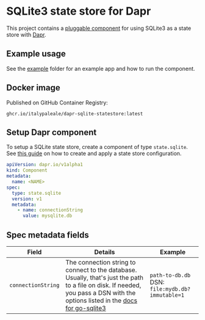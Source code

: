 # SQLite3 state store for Dapr

This project contains a [pluggable component](https://docs.dapr.io/operations/components/pluggable-components/pluggable-components-overview/) for using SQLite3 as a state store with [Dapr](https://dapr.io).

## Example usage

See the [example](/example/) folder for an example app and how to run the component.

## Docker image

Published on GitHub Container Registry:

```text
ghcr.io/italypaleale/dapr-sqlite-statestore:latest
```

## Setup Dapr component

To setup a SQLite state store, create a component of type `state.sqlite`. See [this guide](https://docs.dapr.io/developing-applications/building-blocks/state-management/howto-get-save-state/) on how to create and apply a state store configuration.

```yaml
apiVersion: dapr.io/v1alpha1
kind: Component
metadata:
  name: <NAME>
spec:
  type: state.sqlite
  version: v1
  metadata:
    - name: connectionString
      value: mysqlite.db
```

## Spec metadata fields

| Field              | Details | Example |
|--------------------| --------- | ---------|
| `connectionString` | The connection string to connect to the database. Usually, that's just the path to a file on disk. If needed, you pass a DSN with the options listed in the [docs for go-sqlite3](https://github.com/mattn/go-sqlite3#connection-string) | `path-to-db.db`<br>DSN: `file:mydb.db?immutable=1` |
